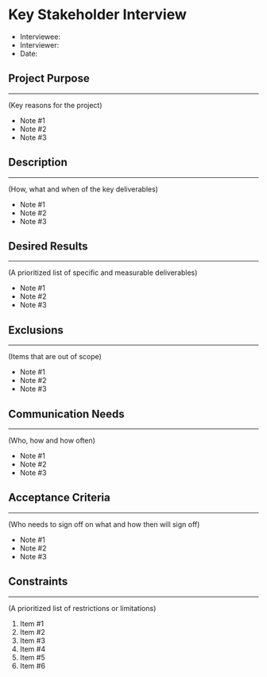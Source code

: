 # Key Stakeholder Interview
- Interviewee: 
- Interviewer: 
- Date:
## Project Purpose
---
(Key reasons for the project)
- Note #1
- Note #2
- Note #3
## Description
---
(How, what and when of the key deliverables)
- Note #1
- Note #2
- Note #3
## Desired Results
---
(A prioritized list of specific and measurable deliverables)
- Note #1
- Note #2
- Note #3
## Exclusions
---
(Items that are out of scope)
- Note #1
- Note #2
- Note #3
## Communication Needs
---
(Who, how and how often)
- Note #1
- Note #2
- Note #3
## Acceptance Criteria
---
(Who needs to sign off on what and how then will sign off)
- Note #1
- Note #2
- Note #3
## Constraints 
---
(A prioritized list of restrictions or limitations)
1. Item #1
2. Item #2
3. Item #3
4. Item #4
5. Item #5
6. Item #6